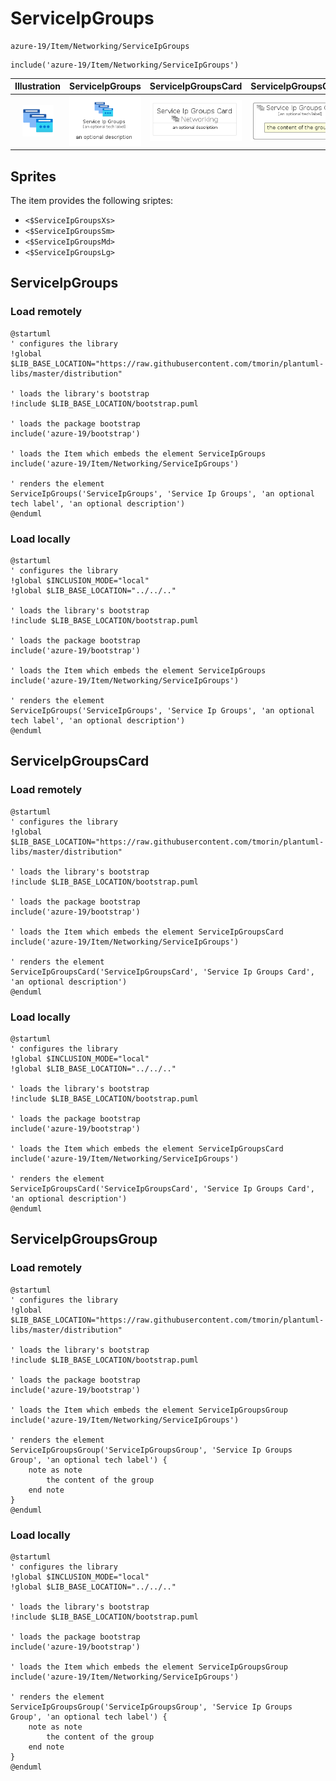 # ServiceIpGroups


```text
azure-19/Item/Networking/ServiceIpGroups
```

```text
include('azure-19/Item/Networking/ServiceIpGroups')
```



| Illustration | ServiceIpGroups | ServiceIpGroupsCard | ServiceIpGroupsGroup |
| :---: | :---: | :---: | :---: |
| ![illustration for Illustration](../../../azure-19/Item/Networking/ServiceIpGroups.png) | ![illustration for ServiceIpGroups](../../../azure-19/Item/Networking/ServiceIpGroups.Local.png) | ![illustration for ServiceIpGroupsCard](../../../azure-19/Item/Networking/ServiceIpGroupsCard.Local.png) | ![illustration for ServiceIpGroupsGroup](../../../azure-19/Item/Networking/ServiceIpGroupsGroup.Local.png) |



## Sprites
The item provides the following sriptes:

- `<$ServiceIpGroupsXs>`
- `<$ServiceIpGroupsSm>`
- `<$ServiceIpGroupsMd>`
- `<$ServiceIpGroupsLg>`





## ServiceIpGroups

### Load remotely
```plantuml
@startuml
' configures the library
!global $LIB_BASE_LOCATION="https://raw.githubusercontent.com/tmorin/plantuml-libs/master/distribution"

' loads the library's bootstrap
!include $LIB_BASE_LOCATION/bootstrap.puml

' loads the package bootstrap
include('azure-19/bootstrap')

' loads the Item which embeds the element ServiceIpGroups
include('azure-19/Item/Networking/ServiceIpGroups')

' renders the element
ServiceIpGroups('ServiceIpGroups', 'Service Ip Groups', 'an optional tech label', 'an optional description')
@enduml
```

### Load locally
```plantuml
@startuml
' configures the library
!global $INCLUSION_MODE="local"
!global $LIB_BASE_LOCATION="../../.."

' loads the library's bootstrap
!include $LIB_BASE_LOCATION/bootstrap.puml

' loads the package bootstrap
include('azure-19/bootstrap')

' loads the Item which embeds the element ServiceIpGroups
include('azure-19/Item/Networking/ServiceIpGroups')

' renders the element
ServiceIpGroups('ServiceIpGroups', 'Service Ip Groups', 'an optional tech label', 'an optional description')
@enduml
```

## ServiceIpGroupsCard

### Load remotely
```plantuml
@startuml
' configures the library
!global $LIB_BASE_LOCATION="https://raw.githubusercontent.com/tmorin/plantuml-libs/master/distribution"

' loads the library's bootstrap
!include $LIB_BASE_LOCATION/bootstrap.puml

' loads the package bootstrap
include('azure-19/bootstrap')

' loads the Item which embeds the element ServiceIpGroupsCard
include('azure-19/Item/Networking/ServiceIpGroups')

' renders the element
ServiceIpGroupsCard('ServiceIpGroupsCard', 'Service Ip Groups Card', 'an optional description')
@enduml
```

### Load locally
```plantuml
@startuml
' configures the library
!global $INCLUSION_MODE="local"
!global $LIB_BASE_LOCATION="../../.."

' loads the library's bootstrap
!include $LIB_BASE_LOCATION/bootstrap.puml

' loads the package bootstrap
include('azure-19/bootstrap')

' loads the Item which embeds the element ServiceIpGroupsCard
include('azure-19/Item/Networking/ServiceIpGroups')

' renders the element
ServiceIpGroupsCard('ServiceIpGroupsCard', 'Service Ip Groups Card', 'an optional description')
@enduml
```

## ServiceIpGroupsGroup

### Load remotely
```plantuml
@startuml
' configures the library
!global $LIB_BASE_LOCATION="https://raw.githubusercontent.com/tmorin/plantuml-libs/master/distribution"

' loads the library's bootstrap
!include $LIB_BASE_LOCATION/bootstrap.puml

' loads the package bootstrap
include('azure-19/bootstrap')

' loads the Item which embeds the element ServiceIpGroupsGroup
include('azure-19/Item/Networking/ServiceIpGroups')

' renders the element
ServiceIpGroupsGroup('ServiceIpGroupsGroup', 'Service Ip Groups Group', 'an optional tech label') {
    note as note
        the content of the group
    end note
}
@enduml
```

### Load locally
```plantuml
@startuml
' configures the library
!global $INCLUSION_MODE="local"
!global $LIB_BASE_LOCATION="../../.."

' loads the library's bootstrap
!include $LIB_BASE_LOCATION/bootstrap.puml

' loads the package bootstrap
include('azure-19/bootstrap')

' loads the Item which embeds the element ServiceIpGroupsGroup
include('azure-19/Item/Networking/ServiceIpGroups')

' renders the element
ServiceIpGroupsGroup('ServiceIpGroupsGroup', 'Service Ip Groups Group', 'an optional tech label') {
    note as note
        the content of the group
    end note
}
@enduml
```

